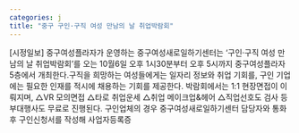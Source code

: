```yaml
---
categories: j
title: "중구 구인·구직 여성 만남의 날 취업박람회"
---
```

[시정일보] 중구여성플라자가 운영하는 중구여성새로일하기센터는 ‘구인·구직 여성 만남의 날 취업박람회’를 오는 10월6일 오후 1시30분부터 오후 5시까지 중구여성플라자 5층에서 개최한다.구직을 희망하는 여성들에게는 일자리 정보와 취업 기회를, 구인 기업에는 필요한 인재를 적시에 채용하는 기회를 제공한다. 박람회에서는 1:1 현장면접이 이뤄지며, △VR 모의면접 △타로 취업운세 △취업 메이크업&헤어 △직업선호도 검사 등 부대행사도 무료로 진행된다. 구인업체의 경우 중구여성새로일하기센터 담당자와 통화 후 구인신청서를 작성해 사업자등록증